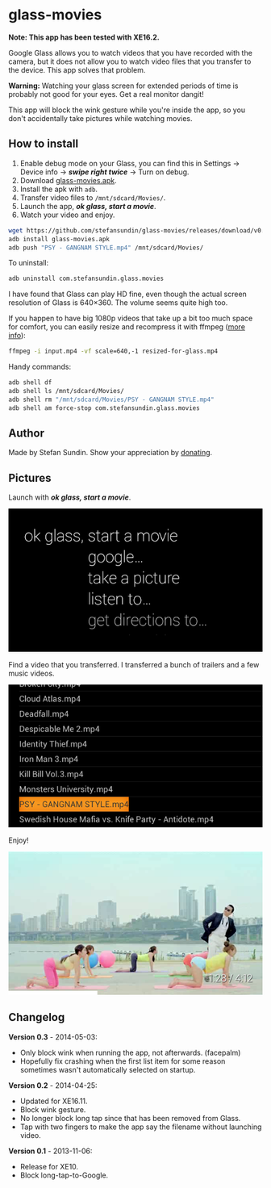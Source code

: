 # glass-movies

**Note: This app has been tested with XE16.2.**

Google Glass allows you to watch videos that you have recorded with the camera, but it does not allow you to watch video files that you transfer to the device. This app solves that problem.

**Warning:** Watching your glass screen for extended periods of time is probably not good for your eyes. Get a real monitor dangit!

This app will block the wink gesture while you're inside the app, so you don't accidentally take pictures while watching movies.


## How to install

1. Enable debug mode on your Glass, you can find this in Settings → Device info → ___swipe right twice___ → Turn on debug.
2. Download [glass-movies.apk](https://github.com/stefansundin/glass-movies/releases/download/v0.3/glass-movies.apk).
3. Install the apk with `adb`.
4. Transfer video files to `/mnt/sdcard/Movies/`.
5. Launch the app, ___ok glass, start a movie___.
6. Watch your video and enjoy.

```bash
wget https://github.com/stefansundin/glass-movies/releases/download/v0.3/glass-movies.apk
adb install glass-movies.apk
adb push "PSY - GANGNAM STYLE.mp4" /mnt/sdcard/Movies/
```

To uninstall:
```bash
adb uninstall com.stefansundin.glass.movies
```

I have found that Glass can play HD fine, even though the actual screen resolution of Glass is 640×360. The volume seems quite high too.

If you happen to have big 1080p videos that take up a bit too much space for comfort, you can easily resize and recompress it with ffmpeg ([more info](https://trac.ffmpeg.org/wiki/Scaling%20(resizing)%20with%20ffmpeg)):
```bash
ffmpeg -i input.mp4 -vf scale=640,-1 resized-for-glass.mp4
```


Handy commands:
```bash
adb shell df
adb shell ls /mnt/sdcard/Movies/
adb shell rm "/mnt/sdcard/Movies/PSY - GANGNAM STYLE.mp4"
adb shell am force-stop com.stefansundin.glass.movies
```


## Author

Made by Stefan Sundin. Show your appreciation by [donating](http://stefansundin.com/donate).


## Pictures

Launch with ___ok glass, start a movie___.

![](/doc/screen1.png "ok glass, start a movie")

Find a video that you transferred. I transferred a bunch of trailers and a few music videos.

![](/doc/screen2.png "Launch a video")

Enjoy!

![](/doc/screen3.png "GANGNAM STYLE")


## Changelog

**Version 0.3** - 2014-05-03:
- Only block wink when running the app, not afterwards. (facepalm)
- Hopefully fix crashing when the first list item for some reason sometimes wasn't automatically selected on startup.

**Version 0.2** - 2014-04-25:
- Updated for XE16.11.
- Block wink gesture.
- No longer block long tap since that has been removed from Glass.
- Tap with two fingers to make the app say the filename without launching video.

**Version 0.1** - 2013-11-06:
- Release for XE10.
- Block long-tap-to-Google.
